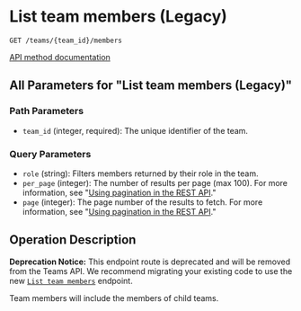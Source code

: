 # List team members (Legacy)

`GET /teams/{team_id}/members`

[API method documentation](https://docs.github.com/rest/teams/members#list-team-members-legacy)

## All Parameters for "List team members (Legacy)"

### Path Parameters

- `team_id` (integer, required): The unique identifier of the team.
### Query Parameters

- `role` (string): Filters members returned by their role in the team.
- `per_page` (integer): The number of results per page (max 100). For more information, see "[Using pagination in the REST API](https://docs.github.com/rest/using-the-rest-api/using-pagination-in-the-rest-api)."
- `page` (integer): The page number of the results to fetch. For more information, see "[Using pagination in the REST API](https://docs.github.com/rest/using-the-rest-api/using-pagination-in-the-rest-api)."

## Operation Description

**Deprecation Notice:** This endpoint route is deprecated and will be removed from the Teams API. We recommend migrating your existing code to use the new [`List team members`](https://docs.github.com/rest/teams/members#list-team-members) endpoint.

Team members will include the members of child teams.

